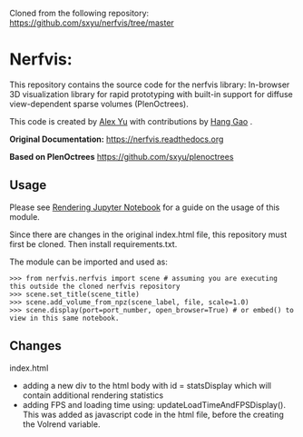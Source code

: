 Cloned from the following repository: https://github.com/sxyu/nerfvis/tree/master


# Nerfvis:

This repository contains the source code for the nerfvis library: In-browser 3D visualization library for rapid prototyping with built-in support for diffuse view-dependent sparse volumes (PlenOctrees).

This code is created by [Alex Yu](https://github.com/sxyu) with contributions by [Hang Gao](https://github.com/hangg7) .

**Original Documentation:** https://nerfvis.readthedocs.org

**Based on PlenOctrees** https://github.com/sxyu/plenoctrees

## Usage

Please see  [Rendering Jupyter Notebook](PlenOctrees/rendering.ipynb) for a guide on the usage of this module.

Since there are changes in the original index.html file, this repository must first be cloned. Then install requirements.txt.

The module can be imported and used as:
```
>>> from nerfvis.nerfvis import scene # assuming you are executing this outside the cloned nerfvis repository
>>> scene.set_title(scene_title)
>>> scene.add_volume_from_npz(scene_label, file, scale=1.0)
>>> scene.display(port=port_number, open_browser=True) # or embed() to view in this same notebook.
```

## Changes

index.html
- adding a new div to the html body with id = statsDisplay which will contain additional rendering statistics
- adding FPS and loading time using: updateLoadTimeAndFPSDisplay(). This was added as javascript code in the html file, before the creating the Volrend variable.